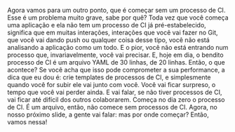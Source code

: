 Agora vamos para um outro ponto, que é começar sem um processo de CI. Esse é um problema muito grave, sabe por quê? Toda vez que você começa uma aplicação e ela não tem um processo de CI já pré-estabelecido, significa que em muitas interações, interações que você vai fazer no Git, que você vai dando push ou qualquer coisa desse tipo, você não está analisando a aplicação como um todo. E o pior, você não está entrando num processo que, invariavelmente, você vai precisar. E, hoje em dia, o bendito processo de CI é um arquivo YAML de 30 linhas, de 20 linhas. Então, o que acontece? Se você acha que isso pode comprometer a sua performance, a dica que eu dou é: crie templates de processos de CI, e simplesmente quando você for subir ele vai junto com você. Você vai ficar surpreso, o tempo que você vai perder ainda. E vai falar, se não tiver processos de CI, vai ficar até difícil dos outros colaborarem. Começa no dia zero o processo de CI. É um arquivo, então, não comece sem processos de CI. Agora, no nosso próximo slide, a gente vai falar: mas por onde começar? Então, vamos nessa!